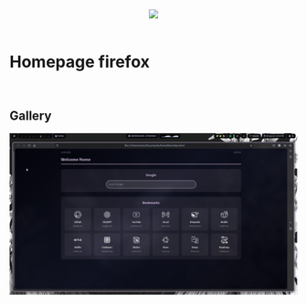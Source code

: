 
<div align="center">
    <img src="https://raw.githubusercontent.com/anotherhadi/nixy/main/.github/assets/logo.png" width="120px" />
</div>

<br>

# Homepage firefox

<br>


## Gallery

![Homepage, firefox](git_img/2025-06-24_13:03:41.png)
